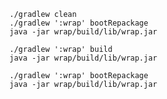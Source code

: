     ./gradlew clean
    ./gradlew ':wrap' bootRepackage
    java -jar wrap/build/lib/wrap.jar
    
    ./gradlew ':wrap' build
    java -jar wrap/build/lib/wrap.jar
    
    ./gradlew ':wrap' bootRepackage
    java -jar wrap/build/lib/wrap.jar
